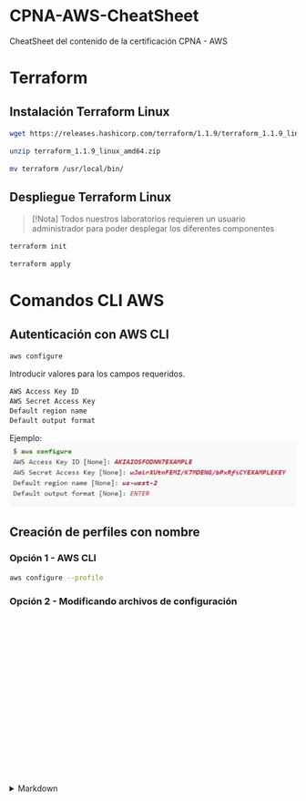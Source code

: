 # CPNA-AWS-CheatSheet
CheatSheet del contenido de la certificación CPNA - AWS
# Terraform
## Instalación Terraform Linux
```bash
wget https://releases.hashicorp.com/terraform/1.1.9/terraform_1.1.9_linux_amd64.zip
```
```bash
unzip terraform_1.1.9_linux_amd64.zip
```
```bash
mv terraform /usr/local/bin/
```
## Despliegue Terraform Linux

> [!Nota]
> Todos nuestros laboratorios requieren un usuario administrador para poder desplegar los diferentes componentes
```bash
terraform init
```
```bash
terraform apply
```

# Comandos CLI AWS
## Autenticación con AWS CLI

```bash
aws configure
```
Introducir valores para los campos requeridos.
```bash
AWS Access Key ID
AWS Secret Access Key
Default region name
Default output format
```
Ejemplo:
![alt text](image.png)
## Creación de perfiles con nombre
### Opción 1 - AWS CLI
```bash
aws configure --profile
```
### Opción 2 - Modificando archivos de configuración
```bash

```
```bash

```
```bash

```
```bash

```
```bash

```
```bash

```
```bash

```
```bash

```
```bash

```
```bash

```
```bash

```
```bash

```
```bash

```
```bash

```
```bash

```
```bash

```
```bash

```
```bash

```
```bash

```
```bash

```
```bash

```

<details>
  <summary>Markdown</summary>

- <kbd>

## Instalación Terraform Linux
```bash
wget https://releases.hashicorp.com/terraform/1.1.9/terraform_1.1.9_linux_amd64.zip
```
```bash
unzip terraform_1.1.9_linux_amd64.zip
```
```bash
mv terraform /usr/local/bin/
```
</kbd>
-  <kbd>
## Despliegue Terraform Linux

> [!Nota]
> Todos nuestros laboratorios requieren un usuario administrador para poder desplegar los diferentes componentes
```bash
terraform init
```
```bash
terraform apply
```
</kbd>
-  <kbd>
aaa
</kbd>

</details>
